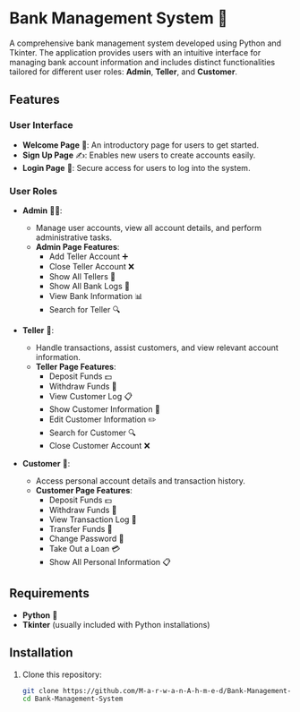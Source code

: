 # Bank Management System 🏦

A comprehensive bank management system developed using Python and Tkinter. The application provides users with an intuitive interface for managing bank account information and includes distinct functionalities tailored for different user roles: **Admin**, **Teller**, and **Customer**.

## Features

### User Interface
- **Welcome Page** 🌟: An introductory page for users to get started.
- **Sign Up Page** ✍️: Enables new users to create accounts easily.
- **Login Page** 🔐: Secure access for users to log into the system.

### User Roles
- **Admin** 👨‍💼:
  - Manage user accounts, view all account details, and perform administrative tasks.
  - **Admin Page Features**:
    - Add Teller Account ➕
    - Close Teller Account ❌
    - Show All Tellers 👥
    - Show All Bank Logs 📜
    - View Bank Information 📊
    - Search for Teller 🔍

- **Teller** 💼:
  - Handle transactions, assist customers, and view relevant account information.
  - **Teller Page Features**:
    - Deposit Funds 💵
    - Withdraw Funds 🏧
    - View Customer Log 📋
    - Show Customer Information 🧾
    - Edit Customer Information ✏️
    - Search for Customer 🔍
    - Close Customer Account ❌

- **Customer** 👤:
  - Access personal account details and transaction history.
  - **Customer Page Features**:
    - Deposit Funds 💵
    - Withdraw Funds 🏧
    - View Transaction Log 📖
    - Transfer Funds 🔄
    - Change Password 🔑
    - Take Out a Loan 💳
    - Show All Personal Information 📋

## Requirements

- **Python** 🐍
- **Tkinter** (usually included with Python installations)

## Installation

1. Clone this repository:
   ```bash
   git clone https://github.com/M-a-r-w-a-n-A-h-m-e-d/Bank-Management-System.git
   cd Bank-Management-System
